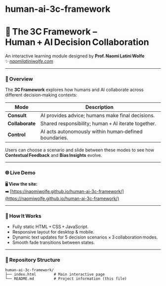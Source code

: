 # human-ai-3c-framework
# 🌿 The 3C Framework – Human + AI Decision Collaboration

An interactive learning module designed by **Prof. Naomi Latini Wolfe**  
✨ [_naomilatiniwolfe.com_](https://www.naomilatiniwolfe.com)

---

### 📖 Overview
The **3C Framework** explores how humans and AI collaborate across different decision‑making contexts:

| Mode | Description |
|------|--------------|
| **Consult** | AI provides advice; humans make final decisions. |
| **Collaborate** | Shared responsibility; human + AI iterate together. |
| **Control** | AI acts autonomously within human‑defined boundaries. |

Users can choose a scenario and slide between these modes to see how **Contextual Feedback** and **Bias Insights** evolve.

---

### 🌐 Live Demo
🖥️ **View the site:**  
➡️ [https://naomiwolfe.github.io/human-ai-3c-framework/](https://naomiwolfe.github.io/human-ai-3c-framework/)

---

### 🧩 How It Works
- Fully static HTML + CSS + JavaScript.  
- Responsive layout for desktop & mobile.  
- Dynamic text updates for 5 decision scenarios × 3 collaboration modes.  
- Smooth fade transitions between states.

---

### 📂 Repository Structure
```text
human-ai-3c-framework/
├── index.html        # Main interactive page
└── README.md         # Project information (this file)
